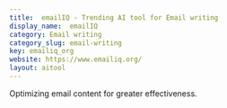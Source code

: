 ```yaml
---
title:  emailIQ - Trending AI tool for Email writing
display_name:  emailIQ
category: Email writing
category_slug: email-writing
key: emailiq_org
website: https://www.emailiq.org/
layout: aitool
---
```


Optimizing email content for greater effectiveness.
